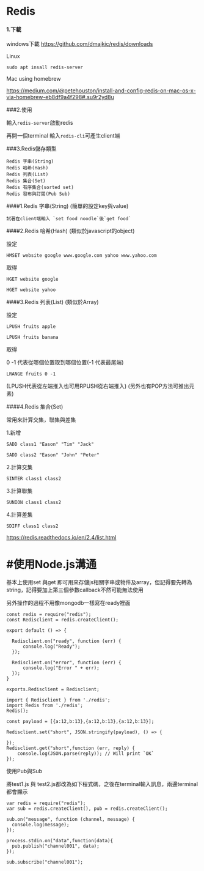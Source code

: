 # Redis

#### 1.下載

windows下載
https://github.com/dmajkic/redis/downloads

Linux
```
sudo apt insall redis-server
```

Mac using homebrew

https://medium.com/@petehouston/install-and-config-redis-on-mac-os-x-via-homebrew-eb8df9a4f298#.su9r2yd8u


###2.使用

輸入`redis-server`啟動redis

再開一個terminal 輸入`redis-cli`可產生client端

###3.Redis儲存類型

```
Redis 字串(String)
Redis 哈希(Hash)
Redis 列表(List)
Redis 集合(Set)
Redis 有序集合(sorted set)
Redis 發布與訂閱(Pub Sub)

```
####1.Redis 字串(String)
(簡單的設定key與value)

```
試著在client端輸入 `set food noodle`後`get food`
```

####2.Redis 哈希(Hash)
(類似於javascript的object)

設定
```
HMSET website google www.google.com yahoo www.yahoo.com
```

取得

```
HGET website google

HGET website yahoo
```

####3.Redis 列表(List)
(類似於Array)

設定

```
LPUSH fruits apple

LPUSH fruits banana
```


取得

0 -1 代表從哪個位置取到哪個位置(-1 代表最尾端)
```
LRANGE fruits 0 -1
```

(LPUSH代表從左端推入也可用RPUSH從右端推入)
(另外也有POP方法可推出元素)

####4.Redis 集合(Set)

常用來計算交集，聯集與差集

1.新增

```
SADD class1 "Eason" "Tim" "Jack"

SADD class2 "Eason" "John" "Peter"
```

2.計算交集

```
SINTER class1 class2
```

3.計算聯集

```
SUNION class1 class2

```

4.計算差集

```
SDIFF class1 class2

```


https://redis.readthedocs.io/en/2.4/list.html

# #使用Node.js溝通

基本上使用set 與get 即可用來存儲js相關字串或物件及array，但記得要先轉為string，記得要加上第三個參數callback不然可能無法使用

另外操作的過程不用像mongodb一樣寫在ready裡面

```
const redis = require("redis");
const Redisclient = redis.createClient();

export default () => {

  Redisclient.on("ready", function (err) {
      console.log("Ready");
  });

  Redisclient.on("error", function (err) {
      console.log("Error " + err);
  });
}

exports.Redisclient = Redisclient;
```

```
import { Redisclient } from './redis';
import Redis from './redis';
Redis();

const payload = [{a:12,b:13},{a:12,b:13},{a:12,b:13}];

Redisclient.set("short", JSON.stringify(payload), () => {

});
Redisclient.get("short",function (err, reply) {
    console.log(JSON.parse(reply)); // Will print `OK`
});

```

使用Pub與Sub

將test1.js 與 test2.js都改為如下程式碼，之後在terminal輸入訊息，兩邊terminal都會顯示


```
var redis = require("redis");
var sub = redis.createClient(), pub = redis.createClient();

sub.on("message", function (channel, message) {
  console.log(message);
});

process.stdin.on("data",function(data){
  pub.publish("channel001", data);
});

sub.subscribe("channel001");

```
